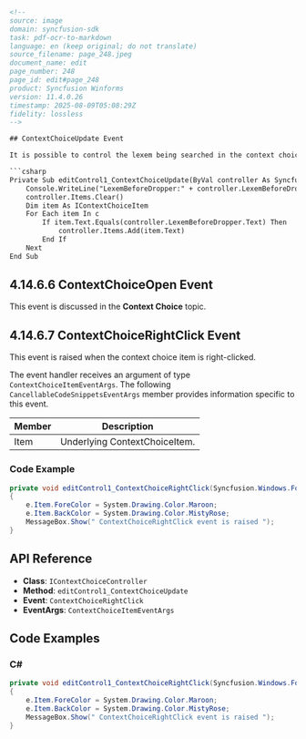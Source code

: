 ```html
<!--
source: image
domain: syncfusion-sdk
task: pdf-ocr-to-markdown
language: en (keep original; do not translate)
source_filename: page_248.jpeg
document_name: edit
page_number: 248
page_id: edit#page_248
product: Syncfusion Winforms
version: 11.4.0.26
timestamp: 2025-08-09T05:08:29Z
fidelity: lossless
-->

## ContextChoiceUpdate Event

It is possible to control the lexem being searched in the context choice list using the `ContextChoiceUpdate` event.

```csharp
Private Sub editControl1_ContextChoiceUpdate(ByVal controller As Syncfusion.Windows.Forms.Edit.Interfaces.IContextChoiceController)
    Console.WriteLine("LexemBeforeDropper:" + controller.LexemBeforeDropper.Text)
    controller.Items.Clear()
    Dim item As IContextChoiceItem
    For Each item In c
        If item.Text.Equals(controller.LexemBeforeDropper.Text) Then
            controller.Items.Add(item.Text)
        End If
    Next
End Sub
```

## 4.14.6.6 ContextChoiceOpen Event

This event is discussed in the **Context Choice** topic.

## 4.14.6.7 ContextChoiceRightClick Event

This event is raised when the context choice item is right-clicked.

The event handler receives an argument of type `ContextChoiceItemEventArgs`. The following `CancellableCodeSnippetsEventArgs` member provides information specific to this event.

| Member | Description         |
|--------|----------------------|
| Item   | Underlying ContextChoiceItem. |

### Code Example

```csharp
private void editControl1_ContextChoiceRightClick(Syncfusion.Windows.Forms.Edit.Interfaces.IContextChoiceController sender, Syncfusion.Windows.Forms.Edit.ContextChoiceItemEventArgs e)
{
    e.Item.ForeColor = System.Drawing.Color.Maroon;
    e.Item.BackColor = System.Drawing.Color.MistyRose;
    MessageBox.Show(" ContextChoiceRightClick event is raised ");
}
```

## API Reference

- **Class**: `IContextChoiceController`
- **Method**: `editControl1_ContextChoiceUpdate`
- **Event**: `ContextChoiceRightClick`
- **EventArgs**: `ContextChoiceItemEventArgs`

## Code Examples 

### C#

```csharp
private void editControl1_ContextChoiceRightClick(Syncfusion.Windows.Forms.Edit.Interfaces.IContextChoiceController sender, Syncfusion.Windows.Forms.Edit.ContextChoiceItemEventArgs e)
{
    e.Item.ForeColor = System.Drawing.Color.Maroon;
    e.Item.BackColor = System.Drawing.Color.MistyRose;
    MessageBox.Show(" ContextChoiceRightClick event is raised ");
}
```

<!-- tags: [product, syncfusion, winforms, event, contextchoice, contextchoiceupdate, contextchoiceopenevent, contextchoicerightclick, userguide, controlchoice] keywords: [context choice, event handler, Syncfusion Windows Forms, lexem, right-click, context choice item, ContextChoiceItemEventArgs, edit control, item] -->
```